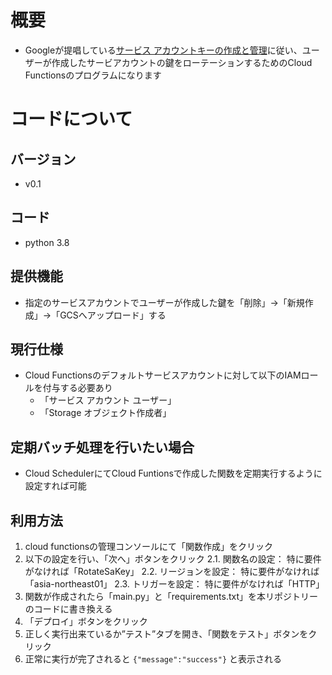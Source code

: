 
# 概要
- Googleが提唱している[サービス アカウントキーの作成と管理](https://cloud.google.com/iam/docs/creating-managing-service-account-keys?hl=JA)に従い、ユーザーが作成したサービアカウントの鍵をローテーションするためのCloud Functionsのプログラムになります

# コードについて
## バージョン
- v0.1

## コード
- python 3.8

## 提供機能
- 指定のサービスアカウントでユーザーが作成した鍵を「削除」→「新規作成」→「GCSへアップロード」する

## 現行仕様
- Cloud Functionsのデフォルトサービスアカウントに対して以下のIAMロールを付与する必要あり
  - 「サービス アカウント ユーザー」
  - 「Storage オブジェクト作成者」

## 定期バッチ処理を行いたい場合
- Cloud SchedulerにてCloud Funtionsで作成した関数を定期実行するように設定すれば可能

## 利用方法
1. cloud functionsの管理コンソールにて「関数作成」をクリック
2. 以下の設定を行い、「次へ」ボタンをクリック
    2.1. 関数名の設定： 特に要件がなければ「RotateSaKey」
    2.2. リージョンを設定： 特に要件がなければ「asia-northeast01」
    2.3. トリガーを設定： 特に要件がなければ「HTTP」
3. 関数が作成されたら「main.py」と「requirements.txt」を本リポジトリーのコードに書き換える
4. 「デプロイ」ボタンをクリック
5. 正しく実行出来ているか”テスト”タブを開き、「関数をテスト」ボタンをクリック
6. 正常に実行が完了されると `{"message":"success"}` と表示される

